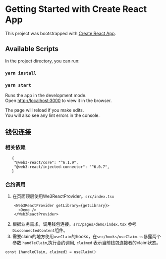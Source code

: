 # Getting Started with Create React App

This project was bootstrapped with [Create React App](https://github.com/facebook/create-react-app).

## Available Scripts

In the project directory, you can run:

### `yarn install`

### `yarn start`

Runs the app in the development mode.\
Open [http://localhost:3000](http://localhost:3000) to view it in the browser.

The page will reload if you make edits.\
You will also see any lint errors in the console.


## 钱包连接

### 相关依赖

```
   {
    "@web3-react/core": "^6.1.9",
    "@web3-react/injected-connector": "^6.0.7",
   }
```

### 合约调用

1. 在页面顶层使用We3ReactProvider。`src/index.tsx`
```
    <Web3ReactProvider getLibrary={getLibrary}>
      <Demo />
    </Web3ReactProvider>
```
2. 根据业务需求，调用钱包连接。`src/pages/demo/index.tsx` 参考`DisconnectedContent`组件。
3.  需要claim的地方使用`useClaim`的hooks，在`sec/hooks/useClaim.ts`暴露两个参数 `handleClaim`,执行合约调用, `claimed` 表示当前钱包连接者的claim状态。
```
const {handleClaim, claimed} = useClaim()
```